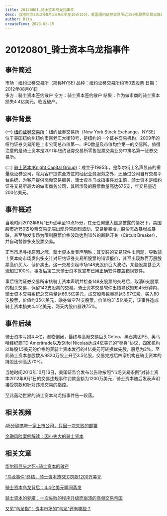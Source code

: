 ```yaml
---
title: 20120801_骑士资本乌龙指事件
desc: 当地时间2012年8月1日9点半至10点15分，美国纽约证劵交易所近150支股票交易无端出现异常剧烈波动，交易量暴增，股价无故暴增或暴跌，随后涉事方骑士资本发布声明称因其交易软件出错导致交易量暴增，此事件导致骑士资本损失近4.4亿美元，两天内股价暴跌75%。
author: Rita
createTime: 2023-03-15
---
```


# 20120801_骑士资本乌龙指事件

## 事件简述
市场：纽约证劵交易所（简称NYSE)
品种：纽约证劵交易所约150支股票
日期：2012年08月01日  
多方：骑士资本签约散户
空方：骑士资本签约散户
结果：作为做市商的骑士资本损失4.4亿美元，临近破产。

## 事件背景

(一)  [纽约证劵交易所](https://baike.so.com/doc/5807096-6019897.html)：纽约证券交易所（New York Stock Exchange，NYSE）位于美国纽约州纽约市百老汇大街18号，是纽约的一个证券交易机构，2009年的纽约证券交易所是上市公司总市值第一、IPO数量及市值均位第一的交易所。值得注意的是骑士资本是2011年纽约证劵交易所零售股票交易业务中排名第一证券交易所。

 (二) [骑士资本(Knight Capital Group)](https://https://baike.so.com/doc/7855432-8129527.html)：成立于1995年，是华尔街上名声显赫的重量级证券公司，除为客户提供全方位的经纪业务服务之外，还通过公司自有交易平台系统，为客户提供高频交易服务，骑士资本乌龙指事件发生前，骑士资本是纽约证券交易所最大的做市商务公司，其所涉及的股票数量高达675支，年交易量近200亿美元。

## 事件概述

当地时间2012年8月1日9点半至10点15分，在无任何重大信息披露的情况下，美国股市近150支股票交易无端出现异常剧烈波动，交易量暴增，股价无故暴增或暴跌，甚至触发市场为限制股票价格波动达到10%的断路开关（Circuit Breaker），并自动暂停多支股票交易。

正当市场寻找原因之际，骑士资本发表声明称：其安装的交易软件出问题，导致骑士资本向市场发出多支针对纽约证券交易所股票的错误报价，甚至出现数百万股股票高价买入、低价卖出，这一交易引起市场148支股价巨大波动，某些股票甚至大涨超过100%，事发后第二天骑士资本就宣布已用正确软件覆盖错误软件。

事后纽约证券交易所审核骑士资本声明并检查148支股票的交易后，取消6支股票的相关交易，保留142支股票的交易。骑士资本交易软件出错导致短短45分钟内，骑士资本交易系统总交易量达66.5亿美元，成交股票数量高达3.97亿股，买入80支股票，价值约35亿美元，融券做空74支股票，价值约31.5亿美元，该事件造成骑士资本损失4.4亿美元，两天内股价暴跌75%。

## 事件后续

骑士资本亏损4.4亿，濒临倒闭，最终与高频交易巨头Getco、黑石集团PE、奥马哈经纪商TD Ameritrade以及Stifel Nicolas达成4亿美元的“卖身”协议，四家机构以每股1.5美元的价格购买骑士资本发行的4亿美元可转换优先股，股息为2%，至此骑士资本总股数从9820万股上升至3.5亿股，交易完成后四家机构在骑士资本的持股比例高达70%。

当地时间2013年10月16日，美国证监会发布公告称按照“市场交易条例”对骑士资本2012年8月1日的交易违规事件罚款金额为1200万美元，骑士资本随后发表声明接受罚款和针对违规交易的指控。

至此轰动世界的骑士资本乌龙指事件告一段落。

## 相关视频

[45分钟搞垮一家上市公司，只因一次失败的部署](https://https://www.iesdouyin.com/share/video/7195193904952659255/?region=CN&mid=7195193938523851579&u_code=f86lcie1&did=MS4wLjABAAAAGKvnNUVPq6KB8-8v94KZhZqBzt6eJoPbuIr2F9aYfas&iid=MS4wLjABAAAACwC1DvX1uMApNMtVgjXZ3KDFkuCGUe0r9s0J_FOMNiDrR4iWtheChiNGW_tfEbzt&with_sec_did=1&titleType=title&from_ssr=1&utm_source=copy&utm_campaign=client_share&utm_medium=android&app=aweme)

[金融风险案例解读：因小失大的骑士资本](https://https://v.douyin.com/SSSSL8H/)

## 相关文章

[华尔街巨头之死~骑士资本的破产](https://https://m.toutiao.com/article/6933173299568738831/)

[“乌龙事件”终结，骑士资本遭SEC罚款1200万美元](https://https://www.yicai.com/news/3048635.html)

[骑士资本乌龙背后：4.4亿美元瞬间蒸发](https://https://finance.sina.com.cn/roll/20120808/225212796054.shtml)

[骑士资本的梦魇：一次失败的程序升级而崩溃的高频交易帝国](https://https://zhuanlan.zhihu.com/p/24459138)

[又见“乌龙指”！资本市场的“乌龙”还有哪些？](http://https://finance.sina.cn/2020-04-20/detail-iirczymi7408766.d.html?from=wap "又见“乌龙指：！资本市场的”乌龙“还有哪些？")
